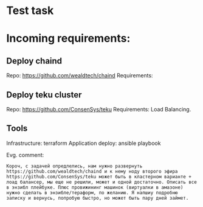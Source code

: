 # Test task


# Incoming requirements:

## Deploy chaind

Repo: https://github.com/wealdtech/chaind
Requirements:


## Deploy teku cluster

Repo: https://github.com/ConsenSys/teku 
Requirements: Load Balancing.


## Tools

Infrastructure: terraform
Application deploy: ansible playbook



Evg. comment:
```
Короч, с задачей опредлелись, нам нужно развернуть https://github.com/wealdtech/chaind и к нему ноду второго эфира https://github.com/ConsenSys/teku может быть в кластерном варианте + лоад балансер, мы еще не решили, может и одной достаточно. Описать все в энзибл плейбуке. Плюс провижининг машинок (виртуалки в амазоне) нужно сделать в энзибле/тераформ, по желанию. Я напшиу подробню записку и вернусь, попробую быстро, но может быть пару дней займет.
```